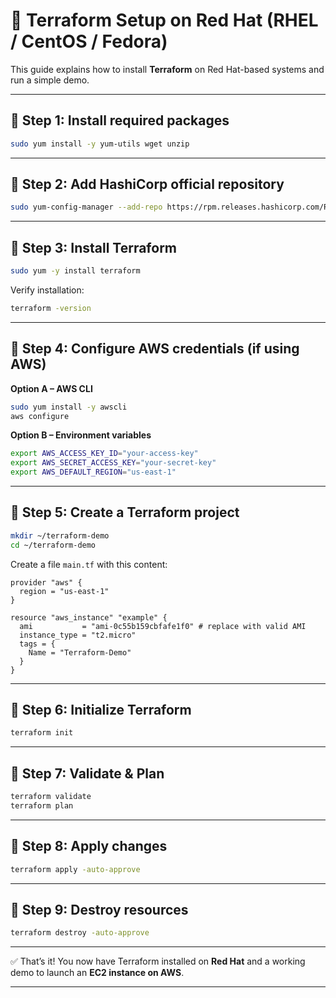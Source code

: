  

# 🚀 Terraform Setup on Red Hat (RHEL / CentOS / Fedora)

This guide explains how to install **Terraform** on Red Hat-based systems and run a simple demo.

---

## 📌 Step 1: Install required packages

```bash
sudo yum install -y yum-utils wget unzip
```

---

## 📌 Step 2: Add HashiCorp official repository

```bash
sudo yum-config-manager --add-repo https://rpm.releases.hashicorp.com/RHEL/hashicorp.repo
```

---

## 📌 Step 3: Install Terraform

```bash
sudo yum -y install terraform
```

Verify installation:

```bash
terraform -version
```

---

## 📌 Step 4: Configure AWS credentials (if using AWS)

**Option A – AWS CLI**

```bash
sudo yum install -y awscli
aws configure
```

**Option B – Environment variables**

```bash
export AWS_ACCESS_KEY_ID="your-access-key"
export AWS_SECRET_ACCESS_KEY="your-secret-key"
export AWS_DEFAULT_REGION="us-east-1"
```

---

## 📌 Step 5: Create a Terraform project

```bash
mkdir ~/terraform-demo
cd ~/terraform-demo
```

Create a file `main.tf` with this content:

```hcl
provider "aws" {
  region = "us-east-1"
}

resource "aws_instance" "example" {
  ami           = "ami-0c55b159cbfafe1f0" # replace with valid AMI
  instance_type = "t2.micro"
  tags = {
    Name = "Terraform-Demo"
  }
}
```

---

## 📌 Step 6: Initialize Terraform

```bash
terraform init
```

---

## 📌 Step 7: Validate & Plan

```bash
terraform validate
terraform plan
```

---

## 📌 Step 8: Apply changes

```bash
terraform apply -auto-approve
```

---

## 📌 Step 9: Destroy resources

```bash
terraform destroy -auto-approve
```

---

✅ That’s it! You now have Terraform installed on **Red Hat** and a working demo to launch an **EC2 instance on AWS**.

---

 